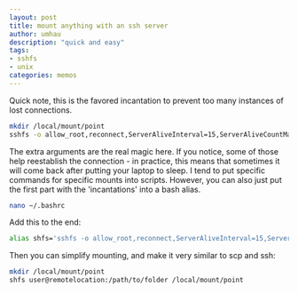 ```yaml
---
layout: post
title: mount anything with an ssh server
author: umhau
description: "quick and easy"
tags: 
- sshfs
- unix
categories: memos
---
```


Quick note, this is the favored incantation to prevent too many instances of lost connections. 

```sh
mkdir /local/mount/point
sshfs -o allow_root,reconnect,ServerAliveInterval=15,ServerAliveCountMax=3  user@remotelocation:/path/to/folder /local/mount/point
```

The extra arguments are the real magic here.  If you notice, some of those help reestablish the connection - in practice, this means that sometimes it will come back after putting your laptop to sleep.  I tend to put specific commands for specific mounts into scripts. However, you can also just put the first part with the 'incantations' into a bash alias.

```bash
nano ~/.bashrc
```

Add this to the end:

```bash
alias shfs='sshfs -o allow_root,reconnect,ServerAliveInterval=15,ServerAliveCountMax=3 '
```

Then you can simplify mounting, and make it very similar to scp and ssh:

```bash
mkdir /local/mount/point
shfs user@remotelocation:/path/to/folder /local/mount/point
```